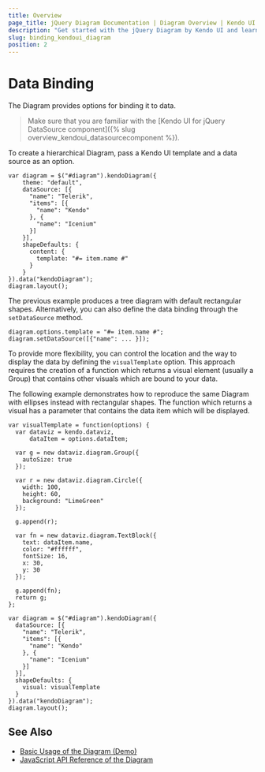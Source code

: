 ```yaml
---
title: Overview
page_title: jQuery Diagram Documentation | Diagram Overview | Kendo UI
description: "Get started with the jQuery Diagram by Kendo UI and learn how to create, initialize, and enable the widget."
slug: binding_kendoui_diagram
position: 2
---
```


# Data Binding

The Diagram provides options for binding it to data.

> Make sure that you are familiar with the [Kendo UI for jQuery DataSource component]({% slug overview_kendoui_datasourcecomponent %}).

To create a hierarchical Diagram, pass a Kendo UI template and a data source as an option.

    var diagram = $("#diagram").kendoDiagram({
        theme: "default",
        dataSource: [{
          "name": "Telerik",
          "items": [{
            "name": "Kendo"
          }, {
            "name": "Icenium"
          }]
        }],
        shapeDefaults: {
          content: {
            template: "#= item.name #"
          }
        }
    }).data("kendoDiagram");
    diagram.layout();

The previous example produces a tree diagram with default rectangular shapes. Alternatively, you can also define the data binding through the `setDataSource` method.

    diagram.options.template = "#= item.name #";
    diagram.setDataSource([{"name": ... }]);

To provide more flexibility, you can control the location and the way to display the data by defining the `visualTemplate` option. This approach requires the creation of a function which returns a visual element (usually a Group) that contains other visuals which are bound to your data.

The following example demonstrates how to reproduce the same Diagram with ellipses instead with rectangular shapes. The function which returns a visual has a parameter that contains the data item which will be displayed.

    var visualTemplate = function(options) {
      var dataviz = kendo.dataviz,
          dataItem = options.dataItem;

      var g = new dataviz.diagram.Group({
        autoSize: true
      });

      var r = new dataviz.diagram.Circle({
        width: 100,
        height: 60,
        background: "LimeGreen"
      });

      g.append(r);

      var fn = new dataviz.diagram.TextBlock({
        text: dataItem.name,
        color: "#ffffff",
        fontSize: 16,
        x: 30,
        y: 30
      });

      g.append(fn);
      return g;
    };

    var diagram = $("#diagram").kendoDiagram({
      dataSource: [{
        "name": "Telerik",
        "items": [{
          "name": "Kendo"
        }, {
          "name": "Icenium"
        }]
      }],
      shapeDefaults: {
        visual: visualTemplate
      }
    }).data("kendoDiagram");
    diagram.layout();

## See Also

* [Basic Usage of the Diagram (Demo)](http://demos.telerik.com/kendo-ui/diagram/index)
* [JavaScript API Reference of the Diagram](/api/javascript/dataviz/ui/diagram)
